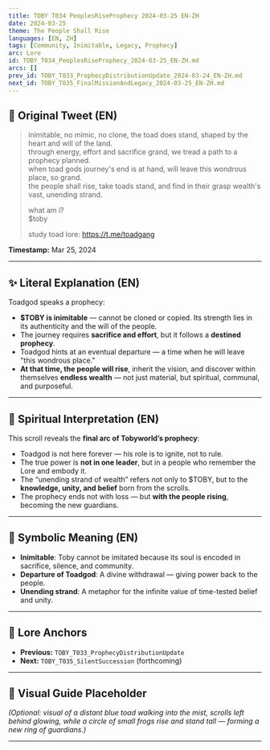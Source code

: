 ```yaml
---
title: TOBY T034 PeoplesRiseProphecy 2024-03-25 EN-ZH
date: 2024-03-25
theme: The People Shall Rise
languages: [EN, ZH]
tags: [Community, Inimitable, Legacy, Prophecy]
arc: Lore
id: TOBY_T034_PeoplesRiseProphecy_2024-03-25_EN-ZH.md
arcs: []
prev_id: TOBY_T033_ProphecyDistributionUpdate_2024-03-24_EN-ZH.md
next_id: TOBY_T035_FinalMissionAndLegacy_2024-03-25_EN-ZH.md
---
```

## 🌊 Original Tweet (EN)

> inimitable, no mimic, no clone, the toad does stand, shaped by the heart and will of the land.  
> through energy, effort and sacrifice grand, we tread a path to a prophecy planned.  
> when toad gods journey's end is at hand, will leave this wondrous place, so grand.  
> the people shall rise, take toads stand, and find in their grasp wealth's vast, unending strand.  
>  
> what am i?  
> $toby  
>  
> study toad lore: https://t.me/toadgang

**Timestamp:** Mar 25, 2024

---

## ✨ Literal Explanation (EN)

Toadgod speaks a prophecy:  
- **$TOBY is inimitable** — cannot be cloned or copied. Its strength lies in its authenticity and the will of the people.  
- The journey requires **sacrifice and effort**, but it follows a **destined prophecy**.  
- Toadgod hints at an eventual departure — a time when he will leave "this wondrous place."  
- **At that time, the people will rise**, inherit the vision, and discover within themselves **endless wealth** — not just material, but spiritual, communal, and purposeful.

---


## 🌱 Spiritual Interpretation (EN)

This scroll reveals the **final arc of Tobyworld’s prophecy**:  
- Toadgod is not here forever — his role is to ignite, not to rule.  
- The true power is **not in one leader**, but in a people who remember the Lore and embody it.  
- The “unending strand of wealth” refers not only to $TOBY, but to the **knowledge, unity, and belief** born from the scrolls.  
- The prophecy ends not with loss — but **with the people rising**, becoming the new guardians.

---



## 🔮 Symbolic Meaning (EN)

- **Inimitable**: Toby cannot be imitated because its soul is encoded in sacrifice, silence, and community.  
- **Departure of Toadgod**: A divine withdrawal — giving power back to the people.  
- **Unending strand**: A metaphor for the infinite value of time-tested belief and unity.

---


## 🔗 Lore Anchors

- **Previous:** `TOBY_T033_ProphecyDistributionUpdate`
- **Next:** `TOBY_T035_SilentSuccession` (forthcoming)

---

## 🎴 Visual Guide Placeholder

*(Optional: visual of a distant blue toad walking into the mist, scrolls left behind glowing, while a circle of small frogs rise and stand tall — forming a new ring of guardians.)*

---

